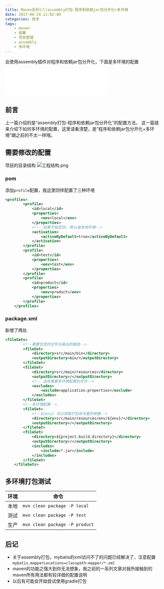 ```yaml
---
title: Maven系列(八)assembly打包-程序和依赖jar包分开化+多环境
date: 2017-06-24 11:02:00
categories: 技术
tags:
	- maven
	- 部署
	- 项目管理
	- assembly
	- 多环境
---
```


会使用assembly插件对程序和依赖jar包分开化，下面是多环境的配置

<!--more-->

<iframe frameborder="no" border="0" marginwidth="0" marginheight="0" width=330 height=86 src="//music.163.com/outchain/player?type=2&id=27646205&auto=1&height=66"></iframe>

## 前言
上一篇介绍的是“assembly打包-程序和依赖jar包分开化”的配置方法， 这一篇就来介绍下如何多环境的配置，这里请看清楚，是“程序和依赖jar包分开化+多环境”跟之前的不太一样哦。

## 需要修改的配置

项目的目录结构
![工程结构.png](http://upload-images.jianshu.io/upload_images/3167229-b9316fad6897592f.png?imageMogr2/auto-orient/strip%7CimageView2/2/w/1240)

### pom
添加`profile`配置，我这里同样配置了三种环境
```xml
<profiles>
        <profile>
            <id>local</id>
            <properties>
                <env>local</env>
            </properties>
            <!-- 如果不指定ID，默认是本地环境-->
            <activation>
                <activeByDefault>true</activeByDefault>
            </activation>
        </profile>
        <profile>
            <id>test</id>
            <properties>
                <env>test</env>
            </properties>
        </profile>
        <profile>
            <id>product</id>
            <properties>
                <env>product</env>
            </properties>
        </profile>
    </profiles>
```

### package.xml
新增了两处
```xml
<fileSets>
        <!--需要包含的文件与输出的路径-->
        <fileSet>
            <directory>src/main/bin</directory>
            <outputDirectory>bin/</outputDirectory>
        </fileSet>
        <fileSet>
            <directory>src/main/resources</directory>
            <outputDirectory>/</outputDirectory>
            <!-- 去除需要多环境配置的文件-->
            <excludes>
                <exclude>application.properties</exclude>
            </excludes>
        </fileSet>
        <!--多环境配置-->
        <fileSet>
            <!--${env} 可以获取打包命令里的参数-->
            <directory>src/main/resources/env/${env}/</directory>
            <outputDirectory>/</outputDirectory>
        </fileSet>
        <fileSet>
            <directory>${project.build.directory}</directory>
            <outputDirectory>/</outputDirectory>
            <includes>
                <include>*.jar</include>
            </includes>
        </fileSet>
    </fileSets>
```

## 多环境打包测试

环境|命令
---|---
本地|`mvn clean package -P local`
测试|`mvn clean package -P test`
生产|`mvn clean package -P product`

## 后记

- 关于assembly打包，mybatis的xml访问不了的问题已经解决了，注意配置`mybatis.mapperLocations=classpath:mapper/*.xml`
- maven的功能之强大到你无法想象，我之前的一系列文章对我所接触到的maven所有用法都有较详细的配置说明
- 以后有可能会开始尝试使用gradle打包

